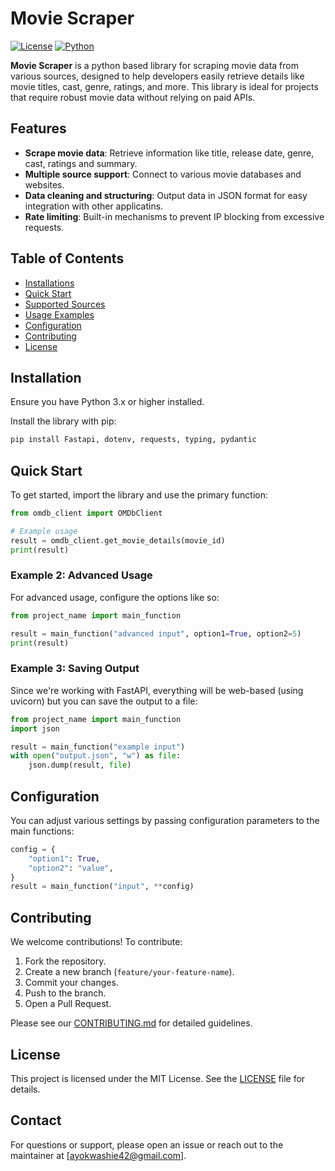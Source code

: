 # Movie Scraper

[![License](https://img.shields.io/badge/License-MIT-blue.svg)](LICENSE)
[![Python](https://img.shields.io/badge/Python-3.x-blue)](https://www.python.org/)

**Movie Scraper** is a python based library for scraping movie data from various sources, designed to help developers easily retrieve details like movie titles, cast, genre, ratings, and more. This library is ideal for projects that require robust movie data without relying on paid APIs.

## Features
- **Scrape movie data**: Retrieve information like title, release date, genre, cast, ratings and summary.
- **Multiple source support**: Connect to various movie databases and websites.
- **Data cleaning and structuring**: Output data in JSON format for easy integration with other applicatins.
- **Rate limiting**: Built-in mechanisms to prevent IP blocking from excessive requests.

## Table of Contents
- [Installations](#installations)
- [Quick Start](#quick-start)
- [Supported Sources](#supported-sources)
- [Usage Examples](#usage-examples)
- [Configuration](#configuration)
- [Contributing](#contributing)
- [License](#license)

## Installation

Ensure you have Python 3.x or higher installed.

Install the library with pip:
```bash
pip install Fastapi, dotenv, requests, typing, pydantic
```

## Quick Start

To get started, import the library and use the primary function:

```python
from omdb_client import OMDbClient

# Example usage
result = omdb_client.get_movie_details(movie_id)
print(result)
```

### Example 2: Advanced Usage

For advanced usage, configure the options like so:

```python
from project_name import main_function

result = main_function("advanced input", option1=True, option2=5)
print(result)
```

### Example 3: Saving Output

Since we're working with FastAPI, everything will be web-based (using uvicorn) but you can save the output to a file:

```python
from project_name import main_function
import json

result = main_function("example input")
with open("output.json", "w") as file:
    json.dump(result, file)
```

## Configuration

You can adjust various settings by passing configuration parameters to the main functions:

```python
config = {
    "option1": True,
    "option2": "value",
}
result = main_function("input", **config)
```

## Contributing

We welcome contributions! To contribute:

1. Fork the repository.
2. Create a new branch (`feature/your-feature-name`).
3. Commit your changes.
4. Push to the branch.
5. Open a Pull Request.

Please see our [CONTRIBUTING.md](CONTRIBUTING.md) for detailed guidelines.

## License

This project is licensed under the MIT License. See the [LICENSE](LICENSE) file for details.

## Contact

For questions or support, please open an issue or reach out to the maintainer at [ayokwashie42@gmail.com].
